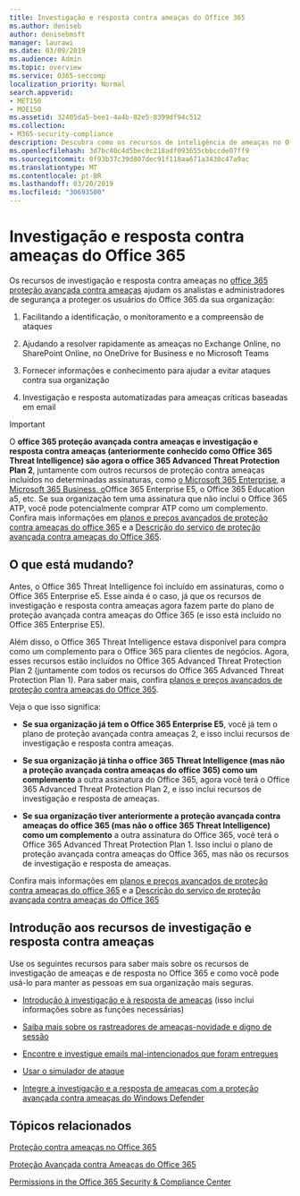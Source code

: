 ```yaml
---
title: Investigação e resposta contra ameaças do Office 365
ms.author: deniseb
author: denisebmsft
manager: laurawi
ms.date: 03/09/2019
ms.audience: Admin
ms.topic: overview
ms.service: O365-seccomp
localization_priority: Normal
search.appverid:
- MET150
- MOE150
ms.assetid: 32405da5-bee1-4a4b-82e5-8399df94c512
ms.collection:
- M365-security-compliance
description: Descubra como os recursos de inteligência de ameaças no Office 365 proteção avançada contra ameaças pode ajudá-lo a Pesquisar ameaças em sua organização, responder a malware, phishing e outros ataques que o Office 365 detectou em seu nome e Pesquisar ameaças indicadores.
ms.openlocfilehash: 3d7bc40c4d5bec0c218adf093655cbbccde07ff9
ms.sourcegitcommit: 0f93b37c39d807dec91f118aa671a3430c47a9ac
ms.translationtype: MT
ms.contentlocale: pt-BR
ms.lasthandoff: 03/20/2019
ms.locfileid: "30693500"
---
```

# <a name="office-365-threat-investigation-and-response"></a>Investigação e resposta contra ameaças do Office 365

Os recursos de investigação e resposta contra ameaças no [office 365 proteção avançada contra ameaças](office-365-atp.md) ajudam os analistas e administradores de segurança a proteger os usuários do Office 365 da sua organização:
  
1. Facilitando a identificação, o monitoramento e a compreensão de ataques
    
2. Ajudando a resolver rapidamente as ameaças no Exchange Online, no SharePoint Online, no OneDrive for Business e no Microsoft Teams
    
3. Fornecer informações e conhecimento para ajudar a evitar ataques contra sua organização

4. Investigação e resposta automatizadas para ameaças críticas baseadas em email
    
> [!IMPORTANT]
> O **office 365 proteção avançada contra ameaças e investigação e resposta contra ameaças (anteriormente conhecido como Office 365 Threat Intelligence) são agora o office 365 Advanced Threat Protection Plan 2**, juntamente com outros recursos de proteção contra ameaças incluídos no determinadas assinaturas, como [o Microsoft 365 Enterprise](https://www.microsoft.com/microsoft-365/enterprise/home), a [Microsoft 365 Business, o](https://www.microsoft.com/microsoft-365/business)Office 365 Enterprise E5, o Office 365 Education a5, etc. Se sua organização tem uma assinatura que não inclui o Office 365 ATP, você pode potencialmente comprar ATP como um complemento. Confira mais informações em [planos e preços avançados de proteção contra ameaças do office 365](https://products.office.com/exchange/advance-threat-protection) e a [Descrição do serviço de proteção avançada contra ameaças do Office 365](https://docs.microsoft.com/office365/servicedescriptions/office-365-advanced-threat-protection-service-description#whats-new-in-office-365-advanced-threat-protection-atp). 
  
## <a name="whats-changing"></a>O que está mudando?

Antes, o Office 365 Threat Intelligence foi incluído em assinaturas, como o Office 365 Enterprise e5. Esse ainda é o caso, já que os recursos de investigação e resposta contra ameaças agora fazem parte do plano de proteção avançada contra ameaças do Office 365 (e isso está incluído no Office 365 Enterprise E5). 

Além disso, o Office 365 Threat Intelligence estava disponível para compra como um complemento para o Office 365 para clientes de negócios. Agora, esses recursos estão incluídos no Office 365 Advanced Threat Protection Plan 2 (juntamente com todos os recursos do Office 365 Advanced Threat Protection Plan 1). Para saber mais, confira [planos e preços avançados de proteção contra ameaças do Office 365](https://products.office.com/exchange/advance-threat-protection).

Veja o que isso significa:

- **Se sua organização já tem o Office 365 Enterprise E5**, você já tem o plano de proteção avançada contra ameaças 2, e isso inclui recursos de investigação e resposta contra ameaças.

- **Se sua organização já tinha o office 365 Threat Intelligence (mas não a proteção avançada contra ameaças do office 365) como um complemento** a outra assinatura do Office 365, agora você terá o Office 365 Advanced Threat Protection Plan 2, e isso inclui recursos de investigação e resposta de ameaças. 

- **Se sua organização tiver anteriormente a proteção avançada contra ameaças do office 365 (mas não o office 365 Threat Intelligence) como um complemento** a outra assinatura do Office 365, você terá o Office 365 Advanced Threat Protection Plan 1. Isso inclui o plano de proteção avançada contra ameaças do Office 365, mas não os recursos de investigação e resposta de ameaças.

Confira mais informações em [planos e preços avançados de proteção contra ameaças do office 365](https://products.office.com/exchange/advance-threat-protection) e a [Descrição do serviço de proteção avançada contra ameaças do Office 365](https://docs.microsoft.com/office365/servicedescriptions/office-365-advanced-threat-protection-service-description#whats-new-in-office-365-advanced-threat-protection-atp)

## <a name="get-started-with-threat-investigation-and-response-capabilities"></a>Introdução aos recursos de investigação e resposta contra ameaças

Use os seguintes recursos para saber mais sobre os recursos de investigação de ameaças e de resposta no Office 365 e como você pode usá-lo para manter as pessoas em sua organização mais seguras.
  
- [Introdução à investigação e à resposta de ameaças](get-started-with-ti.md) (isso inclui informações sobre as funções necessárias) 
    
- [Saiba mais sobre os rastreadores de ameaças-novidade e digno de sessão](threat-trackers.md)
    
- [Encontre e investigue emails mal-intencionados que foram entregues](investigate-malicious-email-that-was-delivered.md)
    
- [Usar o simulador de ataque](attack-simulator.md)
    
- [Integre a investigação e a resposta de ameaças com a proteção avançada contra ameaças do Windows Defender](integrate-office-365-ti-with-wdatp.md)
    
## <a name="related-topics"></a>Tópicos relacionados

[Proteção contra ameaças no Office 365](protect-against-threats.md)
  
[Proteção Avançada contra Ameaças do Office 365](office-365-atp.md)
  
[Permissions in the Office 365 Security &amp; Compliance Center](permissions-in-the-security-and-compliance-center.md)
 
